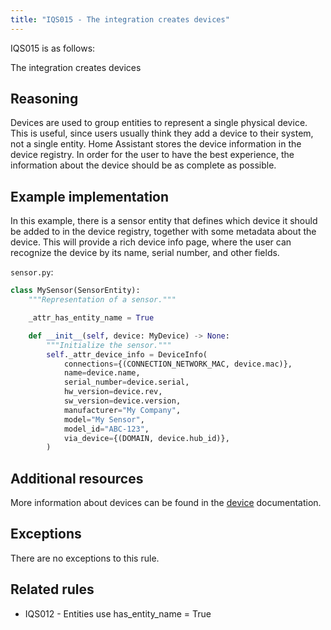 ```yaml
---
title: "IQS015 - The integration creates devices"
---
```


IQS015 is as follows:

The integration creates devices

## Reasoning

Devices are used to group entities to represent a single physical device.
This is useful, since users usually think they add a device to their system, not a single entity.
Home Assistant stores the device information in the device registry.
In order for the user to have the best experience, the information about the device should be as complete as possible.

## Example implementation

In this example, there is a sensor entity that defines which device it should be added to in the device registry, together with some metadata about the device.
This will provide a rich device info page, where the user can recognize the device by its name, serial number, and other fields.

`sensor.py`:
```python
class MySensor(SensorEntity):
    """Representation of a sensor."""

    _attr_has_entity_name = True

    def __init__(self, device: MyDevice) -> None:
        """Initialize the sensor."""
        self._attr_device_info = DeviceInfo(
            connections={(CONNECTION_NETWORK_MAC, device.mac)},
            name=device.name,
            serial_number=device.serial,
            hw_version=device.rev,
            sw_version=device.version,
            manufacturer="My Company",
            model="My Sensor",
            model_id="ABC-123",
            via_device={(DOMAIN, device.hub_id)},
        )
```

## Additional resources

More information about devices can be found in the [device](../../../device_registry_index) documentation.

## Exceptions

There are no exceptions to this rule.

## Related rules

- IQS012 - Entities use has_entity_name = True